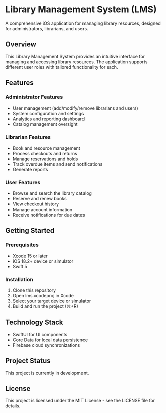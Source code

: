 # Library Management System (LMS)

A comprehensive iOS application for managing library resources, designed for administrators, librarians, and users.

## Overview

This Library Management System provides an intuitive interface for managing and accessing library resources. The application supports different user roles with tailored functionality for each.

## Features

### Administrator Features

- User management (add/modify/remove librarians and users)
- System configuration and settings
- Analytics and reporting dashboard
- Catalog management oversight

### Librarian Features

- Book and resource management
- Process checkouts and returns
- Manage reservations and holds
- Track overdue items and send notifications
- Generate reports

### User Features

- Browse and search the library catalog
- Reserve and renew books
- View checkout history
- Manage account information
- Receive notifications for due dates

## Getting Started

### Prerequisites

- Xcode 15 or later
- iOS 18.2+ device or simulator
- Swift 5

### Installation

1. Clone this repository
2. Open lms.xcodeproj in Xcode
3. Select your target device or simulator
4. Build and run the project (⌘+R)

## Technology Stack

- SwiftUI for UI components
- Core Data for local data persistence
- Firebase cloud synchronizations

## Project Status

This project is currently in development.

## License

This project is licensed under the MIT License - see the LICENSE file for details.
